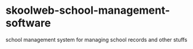 # skoolweb-school-management-software
school management system for managing school records and other stuffs
